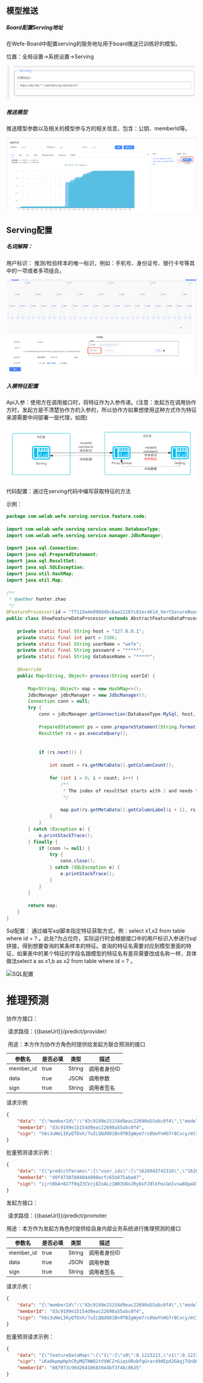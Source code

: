 ## 模型推送

##### Board配置Serving地址    

在Wefe-Board中配置serving的服务地址用于board推送已训练好的模型。

 

位置：全局设置->系统设置->Serving

![serving-在线预测](../../documents/开发文档/image/serving/配置Serving地址.png)

##### 推送模型

  推送模型参数以及相关的模型参与方的相关信息，包含：公钥、memberId等。

![serving-在线预测](../../documents/开发文档/image/serving/模型同步.png)





## Serving配置

##### 名词解释：

用户标识： 推测/检验样本的唯一标识，例如：手机号、身份证号、银行卡号等其中的一项或者多项组合。

![名词解释](../../documents/开发文档/image/serving/名词解释.png)



##### 入模特征配置

Api入参：使用方在调用接口时，将特征作为入参传递。(注意：发起方在调用协作方时，发起方是不清楚协作方的入参的，所以协作方如果想使用这种方式作为特征来源需要中间部署一层代理，如图)

![API入参](../../documents/开发文档/image/serving/API入参配置.png)

代码配置：通过在serving代码中编写获取特征的方法

示例：

```java
package com.welab.wefe.serving.service.feature.code;

import com.welab.wefe.serving.service.enums.DatabaseType;
import com.welab.wefe.serving.service.manager.JdbcManager;

import java.sql.Connection;
import java.sql.PreparedStatement;
import java.sql.ResultSet;
import java.sql.SQLException;
import java.util.HashMap;
import java.util.Map;

/**
 * @author hunter.zhao
 */
@FeatureProcessor(id = "77119a4e898d4bc6aa22167c81ec461d_VertSecureBoost_1619607079605235")
public class ShowFeatureDataProcessor extends AbstractFeatureDataProcessor {

    private static final String host = "127.0.0.1";
    private static final int port = 3306;
    private static final String userName = "wefe";
    private static final String password = "*****";
    private static final String databaseName = "*****";

    @Override
    public Map<String, Object> process(String userId) {

        Map<String, Object> map = new HashMap<>();
        JdbcManager jdbcManager = new JdbcManager();
        Connection conn = null;
        try {
            conn = jdbcManager.getConnection(DatabaseType.MySql, host, port, userName, password, databaseName);

            PreparedStatement ps = conn.prepareStatement(String.format("select * from provider where id=%s", userId));
            ResultSet rs = ps.executeQuery();


            if (rs.next()) {

                int count = rs.getMetaData().getColumnCount();

                for (int i = 0; i < count; i++) {
                    /**
                     * The index of resultSet starts with 1 and needs to be added with 1
                     */

                    map.put(rs.getMetaData().getColumnLabel(i + 1), rs.getObject(i + 1));
                }
            }
        } catch (Exception e) {
            e.printStackTrace();
        } finally {
            if (conn != null) {
                try {
                    conn.close();
                } catch (SQLException e) {
                    e.printStackTrace();
                }
            }
        }

        return map;
    }
}

```





Sql配置： 通过编写sql脚本指定特征获取方式，例：select x1,x2 from table where id = ? 。此处?为占位符，实际运行时会根据接口中的用户标识入参进行sql拼接，得到想要查询的某条样本的特征。查询的特征名需要对应到模型里面的特征，如果表中的某个特征的字段名跟模型的特征名有差异需要改成名称一样，具体做法select a as x1,b as x2 from table where id = ? 。

![SQL配置](/Users/hunter.zhao/Desktop/workspace/code/Wefe/documents/开发文档/image/serving/SQL配置.png)







# 推理预测

协作方接口：

​    请求路径：{{baseUrl}}/predict/provider/

​    用途：本方作为协作方角色时提供给发起方联合预测的接口

| 参数名    | 是否必填 | 类型   | 描述         |
| --------- | -------- | ------ | ------------ |
| member_id | true     | String | 调用者身份ID |
| data      | true     | JSON   | 调用参数     |
| sign      | true     | String | 调用者签名   |

请求示例

```json
{
    "data": "{\"memberId\":\"d3c9199e15154d9eac22690a55abc0f4\",\"modelId\":\"398bf490717547219dff2965deaa8df8_promoter_VertLR_16208726964963839\",\"seqNo\":\"2021051314225747286711\",\"userId\":\"15555555555\"}",
    "memberId": "d3c9199e15154d9eac22690a55abc0f4",
    "sign": "h6s3uNeLIKyQTDxh/7uILQQdOO1Bn9TBIgWym7rs8UwYnHG7r8Cxcy/mt34z7ErueOS/MBbS+06x2rCLk2lXKjNCt6OeZ6s0NqxMRaqnWAxffrIQTJ0g4bhOWDRX/VuId5mEFGaXF9qBN//BUSP7jRq3zR62MCDt3Fm3FTuWdu9eYU86AiF+KFZHYHi/I/DPn6Y+GX7Bg7xZWXpFRbyX+6Yit+e2lCB1gtrls9zO6/rP6TZ4Iezw/OnOgnXqKioJLHQ0rqVF3/Xu4Qzop4WMQxvJi5x0NjXYwyQzCPRTXnkVaEhSHeJ+lzZQG40YXI/Fcw2qJgEX3Eumcn6Zzc63YQ=="
}
```



批量预测请求示例：

```json
{
    "data": "{\"predictParams\":{\"user_ids\":[\"1626943742316\",\"1626943742391\",\"1626943742452\",\"1626943742521\",\"1626943742599\",\"1626943742663\",\"1626943742724\",\"1626943742793\",\"1626943742854\",\"1626943742916\",\"1626943742980\",\"1626943743049\",\"1626943743127\",\"1626943743196\",\"1626943743269\",\"1626943743342\",\"1626943743419\",\"1626943743502\",\"1626943743603\",\"1626943743685\",\"1626943743770\",\"1626943743860\",\"1626943743945\",\"1626943744019\",\"1626943744089\",\"1626943744178\",\"1626943744288\",\"1626943744390\",\"1626943744470\",\"1626943744552\"]},\"isBatch\":true,\"memberId\":\"d0f47307804844898ecfc65b875abe87\",\"modelId\":\"ca1c62f35e254461b95edbf65b49d618_VertSecureBoost_1619607079605235\",\"seqNo\":\"2021072216493149855416\"}",
    "memberId": "d0f47307804844898ecfc65b875abe87",
    "sign": "ijrtBbA+827f9qZ3CVzj8ZxALz1W03UOoJRy8xFJ8lkFmiGmIvsw8OpaOIdHJWgSfjmvwLYmOQ9rnrh09e5ToHD7ByKgOEXUwxEjMWaIWK4CKDLhqMccFLWoRk/jWWlxoyU7YyoPC4BZz3+houLK6SvMjmeZJqCAg5JU0divytkUfbQOGyd6K4qdhr3mHAL97nY7VxTi/NxNDXCEPUOpU/d0HvCAiuAfvIjc64bRWC69SXvO4YgQU6KT85n1DpDO+ts9t33yDgKqzshdtRlO4Z2ayXWBdrGqsp+epReccDd8kWQDDzlq72Y/onojGDTVrmvEqLzJSzKS71QrDLfs3w=="
}
```



 发起方接口：

​    请求路径：{{baseUrl}}/predict/promoter

​    用途：本方作为发起方角色时提供给自身内部业务系统进行推理预测的接口

| 参数名    | 是否必填 | 类型   | 描述         |
| --------- | -------- | ------ | ------------ |
| member_id | true     | String | 调用者身份ID |
| data      | true     | JSON   | 调用参数     |
| sign      | true     | String | 调用者签名   |

请求示例：

```json
{
    "data": "{\"memberId\":\"d3c9199e15154d9eac22690a55abc0f4\",\"modelId\":\"398bf490717547219dff2965deaa8df8_promoter_VertLR_16208726964963839\",\"seqNo\":\"2021051314225747286711\",\"userId\":\"15555555555\"}",
    "memberId": "d3c9199e15154d9eac22690a55abc0f4",
    "sign": "h6s3uNeLIKyQTDxh/7uILQQdOO1Bn9TBIgWym7rs8UwYnHG7r8Cxcy/mt34z7ErueOS/MBbS+06x2rCLk2lXKjNCt6OeZ6s0NqxMRaqnWAxffrIQTJ0g4bhOWDRX/VuId5mEFGaXF9qBN//BUSP7jRq3zR62MCDt3Fm3FTuWdu9eYU86AiF+KFZHYHi/I/DPn6Y+GX7Bg7xZWXpFRbyX+6Yit+e2lCB1gtrls9zO6/rP6TZ4Iezw/OnOgnXqKioJLHQ0rqVF3/Xu4Qzop4WMQxvJi5x0NjXYwyQzCPRTXnkVaEhSHeJ+lzZQG40YXI/Fcw2qJgEX3Eumcn6Zzc63YQ=="
}
```



批量预测请求示例：

```json
{
    "data": "{\"featureDataMap\":{\"1\":{\"x0\":0.1223213,\"x1\":0.1223213},\"2\":{}},\"modelId\":\"77119a4e898d4bc6aa22167c81ec461d_VertSecureBoost_1619607079605235\",\"userId\":235}",
    "sign": "iKa0kpmpHphCRyMQTNWQ2tVVWCZ+GiqsURobfqG+ard9dEpd2GAqjTUnQQS4CMD0Y6Tymfa03UjFhlJZpeVodeIAPI3eHXGdBnKGnKHJ35a7IBo/piTY1KC7zhKAbCuZ7C5RxSNmO2BcRnxAS8AizVjGImdphxZIIowMFpz4YP96kcx21pstriZaX2sL6TGMmjXHUBdAvxXjJ2ZrBABI+r7O9prt8bElXsgrYDBuY+BCm04ieG03AeCD7a9u9D/Ukou6BnDZWw6hobGZ8bNCPmOVU12Prg/KYlS5DCeJnQ0XjUiShxwNQAQNZEtsjjTw7GpYyi9jb/HMuADGP/zJPw==",
    "memberId": "087973c99d26410683944bf3f46c8635"
}
```

